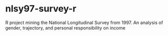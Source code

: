 # nlsy97-survey-r
R project mining the National Longitudinal Survey from 1997. An analysis of gender, trajectory, and personal responsibility on income
